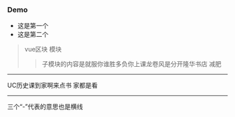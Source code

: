 ### Demo

* 这是第一个
* 这是第二个

> vue区块
> 模块
>> 子模块的内容是就服你谁胜多负你上课龙卷风是分开隆华书店
减肥
***
UC历史课到家啊来点书
家都是看 

- - -

三个“-”代表的意思也是横线

[google]: http://google.com/        "Google"
[yahoo]:  http://search.yahoo.com/  "Yahoo Search"
[msn]:    http://search.msn.com/    "MSN Search"
